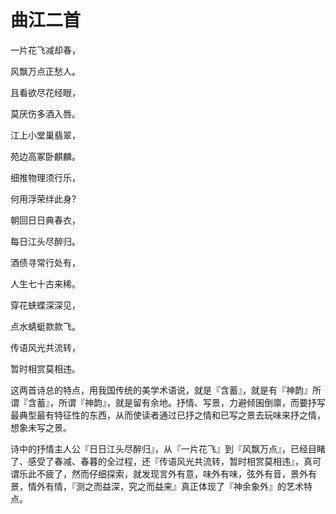 # 曲江二首

一片花飞减却春， 

风飘万点正愁人。 

且看欲尽花经眼， 

莫厌伤多酒入唇。 

江上小堂巢翡翠， 

苑边高冢卧麒麟。 

细推物理须行乐， 

何用浮荣绊此身? 

朝回日日典春衣， 

每日江头尽醉归。 

酒债寻常行处有， 

人生七十古来稀。 

穿花蛱蝶深深见， 

点水蜻蜓款款飞。 

传语风光共流转， 

暂时相赏莫相违。 

这两首诗总的特点，用我国传统的美学术语说，就是『含蓄』，就是有『神韵』所谓『含蓄』，所谓『神韵』，就是留有余地。抒情、写景，力避倾囷倒廪，而要抒写最典型最有特征性的东西，从而使读者通过已抒之情和已写之景去玩味来抒之情，想象未写之景。 

诗中的抒情主人公『日日江头尽醉归』，从『一片花飞』到『风飘万点』，已经目睹了、感受了春减、春暮的全过程，还『传语风光共流转，暂时相赏莫相违』，真可谓乐此不疲了，然而仔细探索，就发现言外有意，味外有味，弦外有音，景外有景，情外有情，『测之而益深，究之而益来』真正体现了『神余象外』的艺术特点。